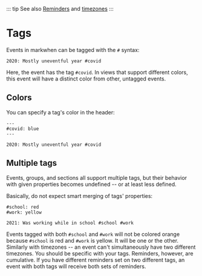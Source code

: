 <script setup>
import SubscriptionPillButtons from "../src/SubscriptionPillButtons.vue"

</script>

::: tip See also
[Reminders](/syntax/reminders) and [timezones](/syntax/timezones)
:::

# Tags

Events in markwhen can be tagged with the `#` syntax:

```
2020: Mostly uneventful year #covid
```

Here, the event has the tag `#covid`. In views that support different colors, this event will have a distinct color from other, untagged events.

## Colors

You can specify a tag's color in the header:

```
---
#covid: blue
---

2020: Mostly uneventful year #covid
```

## Multiple tags

Events, groups, and sections all support multiple tags, but their behavior with given properties becomes undefined -- or at least less defined.

Basically, do not expect smart merging of tags' properties:

```
#school: red
#work: yellow

2021: Was working while in school #school #work
```

Events tagged with both `#school` and `#work` will not be colored orange because `#school` is red and `#work` is yellow. It will be one or the other. Similarly with timezones -- an event can't simultaneously have two different timezones. You should be specific with your tags. Reminders, however, are cumulative. If you have different reminders set on two different tags, an event with both tags will receive both sets of reminders.
